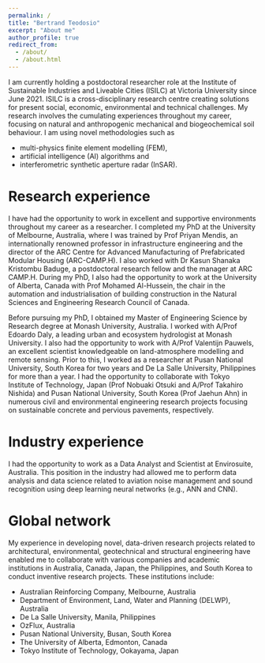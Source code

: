 ```yaml
---
permalink: /
title: "Bertrand Teodosio"
excerpt: "About me"
author_profile: true
redirect_from: 
  - /about/
  - /about.html
---
```


I am currently holding a postdoctoral researcher role at the Institute of Sustainable Industries and Liveable Cities (ISILC) at Victoria University since June 2021. ISILC is a cross-disciplinary research centre creating solutions for present social, economic, environmental and technical challenges. My research involves the cumulating experiences throughout my career, focusing on natural and anthropogenic mechanical and biogeochemical soil behaviour. I am using novel methodologies such as 
- multi-physics finite element modelling (FEM), 
- artificial intelligence (AI) algorithms and 
- interferometric synthetic aperture radar (InSAR). 

Research experience
======
I have had the opportunity to work in excellent and supportive environments throughout my career as a researcher. I completed my PhD at the University of Melbourne, Australia, where I was trained by Prof Priyan Mendis, an internationally renowned professor in infrastructure engineering and the director of the ARC Centre for Advanced Manufacturing of Prefabricated Modular Housing (ARC-CAMP.H). I also worked with Dr Kasun Shanaka Kristombu Baduge, a postdoctoral research fellow and the manager at ARC CAMP.H. During my PhD, I also had the opportunity to work at the University of Alberta, Canada with Prof Mohamed Al-Hussein, the chair in the automation and industrialisation of building construction in the Natural Sciences and Engineering Research Council of Canada. 

Before pursuing my PhD, I obtained my Master of Engineering Science by Research degree at Monash University, Australia. I worked with A/Prof Edoardo Daly, a leading urban and ecosystem hydrologist at Monash University. I also had the opportunity to work with A/Prof Valentijn Pauwels, an excellent scientist knowledgeable on land-atmosphere modelling and remote sensing. Prior to this, I worked as a researcher at Pusan National University, South Korea for two years and De La Salle University, Philippines for more than a year. I had the opportunity to collaborate with Tokyo Institute of Technology, Japan (Prof Nobuaki Otsuki and A/Prof Takahiro Nishida) and Pusan National University, South Korea (Prof Jaehun Ahn) in numerous civil and environmental engineering research projects focusing on sustainable concrete and pervious pavements, respectively.

Industry experience
======
I had the opportunity to work as a Data Analyst and Scientist at Envirosuite, Australia. This position in the industry had allowed me to perform data analysis and data science related to aviation noise management and sound recognition using deep learning neural networks (e.g., ANN and CNN).

Global network
======
My experience in developing novel, data-driven research projects related to architectural, environmental, geotechnical and structural engineering have enabled me to collaborate with various companies and academic institutions in Australia, Canada, Japan, the Philippines, and South Korea to conduct inventive research projects. These institutions include:

- Australian Reinforcing Company, Melbourne, Australia
- Department of Environment, Land, Water and Planning (DELWP), Australia
- De La Salle University, Manila, Philippines
- OzFlux, Australia
- Pusan National University, Busan, South Korea
- The University of Alberta, Edmonton, Canada
- Tokyo Institute of Technology, Ookayama, Japan
